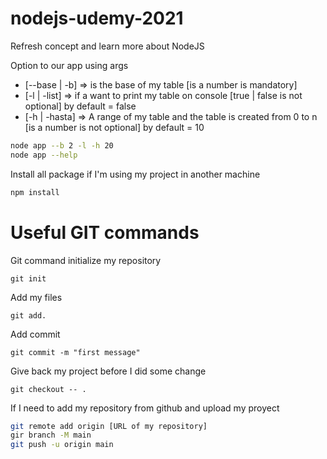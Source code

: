 # nodejs-udemy-2021
Refresh concept and learn more about NodeJS

Option to our app using args
- [--base | -b] => is the base of my table [is a number is mandatory]
- [-l | -list] => if a want to print my table on console [true | false is not optional] by default = false
- [-h | -hasta] => A range of my table and the table is created from 0 to n [is a number is not optional] by default = 10
```sh 
node app --b 2 -l -h 20
node app --help
```
Install all package if I'm using my project in another machine
```sh
npm install
```
# Useful GIT commands
Git command
initialize my repository
```git
git init 
```
Add my files 
```git
git add.
```
Add commit 
```git
git commit -m "first message"
```
Give back my project  before I did some change
```git
git checkout -- .
```
If I need to add my repository from github and upload my proyect
```sh
git remote add origin [URL of my repository]
gir branch -M main
git push -u origin main
``` 


